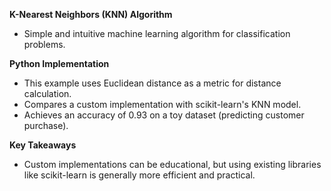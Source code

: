 **K-Nearest Neighbors (KNN) Algorithm**

* Simple and intuitive machine learning algorithm for classification problems.

**Python Implementation**

* This example uses Euclidean distance as a metric for distance calculation.
* Compares a custom implementation with scikit-learn's KNN model.
* Achieves an accuracy of 0.93 on a toy dataset (predicting customer purchase).

**Key Takeaways**

* Custom implementations can be educational, but using existing libraries like scikit-learn is generally more efficient and practical.


